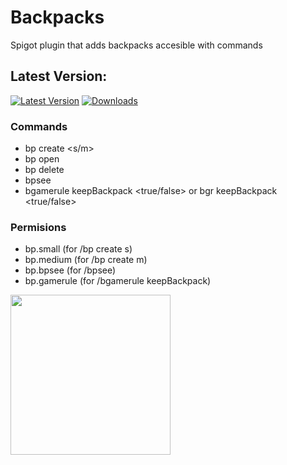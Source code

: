 # Backpacks
Spigot plugin that adds backpacks accesible with commands
## Latest Version:
[![Latest Version](https://img.shields.io/badge/Latest%20Version-1.1.0-brightgreen)](https://github.com/IBMESP/Backpacks/releases/latest)
<a href="https://github.com/IBMESP/Backpacks/releases/latest/download/Backpacks.jar"><img src="https://img.shields.io/github/downloads/IBMESP/Backpacks/latest/total.svg" alt="Downloads"></a>
### Commands
- bp create <s/m>
- bp open
- bp delete
- bpsee <player>
- bgamerule keepBackpack <true/false> or bgr keepBackpack <true/false>
  
### Permisions
- bp.small (for /bp create s)
- bp.medium (for /bp create m)
- bp.bpsee (for /bpsee)
- bp.gamerule (for /bgamerule keepBackpack)
<p><strong><img src="https://i.imgur.com/Tt7Lyar.png" alt="" width="256" height="256" /></strong></p>

